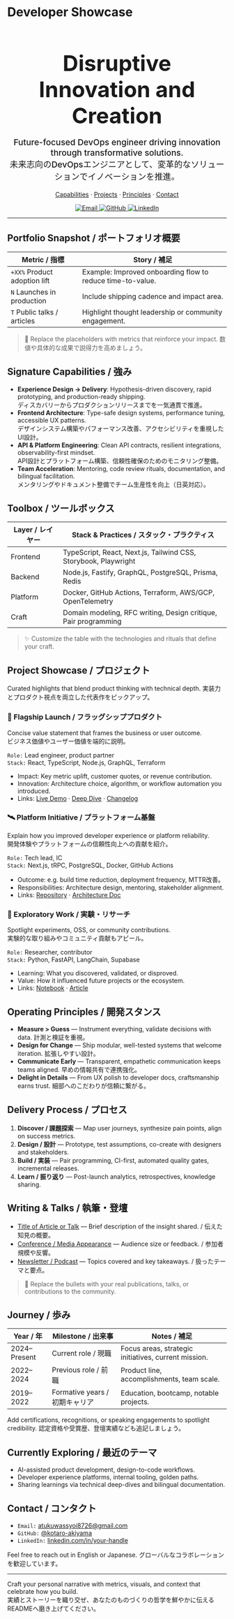 # Developer Showcase

<div align="center">
  <h1 style="font-size:3.1rem;margin-bottom:0;">Disruptive Innovation and Creation</h1>
  <p style="font-size:1.2rem;font-weight:500;">
    Future-focused DevOps engineer driving innovation through transformative solutions.<br/>
    未来志向のDevOpsエンジニアとして、変革的なソリューションでイノベーションを推進。
  </p>
  <p>
    <a href="#signature-capabilities--強み">Capabilities</a> ·
    <a href="#project-showcase--プロジェクト">Projects</a> ·
    <a href="#operating-principles--開発スタンス">Principles</a> ·
    <a href="#contact--コンタクト">Contact</a>
  </p>
  <a href="mailto:atukuwassyoi8726@gmail.com">
    <img alt="Email" src="https://img.shields.io/badge/Email-atukuwassyoi8726%40gmail.com-181717?style=for-the-badge">
  </a>
  <a href="https://github.com/your-handle">
    <img alt="GitHub" src="https://img.shields.io/badge/GitHub-@kotaro--akiyama-000000?style=for-the-badge&logo=github">
  </a>
  <a href="https://linkedin.com/in/your-handle">
    <img alt="LinkedIn" src="https://img.shields.io/badge/LinkedIn-Connect-0A66C2?style=for-the-badge&logo=linkedin">
  </a>
</div>

---

## Portfolio Snapshot / ポートフォリオ概要
| Metric / 指標 | Story / 補足 |
| --- | --- |
| `+XX%` Product adoption lift | Example: Improved onboarding flow to reduce time-to-value. |
| `N` Launches in production | Include shipping cadence and impact area. |
| `T` Public talks / articles | Highlight thought leadership or community engagement. |

> 📌 Replace the placeholders with metrics that reinforce your impact. 数値や具体的な成果で説得力を高めましょう。

## Signature Capabilities / 強み
- **Experience Design → Delivery**: Hypothesis-driven discovery, rapid prototyping, and production-ready shipping.  
  ディスカバリーからプロダクションリリースまでを一気通貫で推進。
- **Frontend Architecture**: Type-safe design systems, performance tuning, accessible UX patterns.  
  デザインシステム構築やパフォーマンス改善、アクセシビリティを重視したUI設計。
- **API & Platform Engineering**: Clean API contracts, resilient integrations, observability-first mindset.  
  API設計とプラットフォーム構築、信頼性確保のためのモニタリング整備。
- **Team Acceleration**: Mentoring, code review rituals, documentation, and bilingual facilitation.  
  メンタリングやドキュメント整備でチーム生産性を向上（日英対応）。

## Toolbox / ツールボックス
| Layer / レイヤー | Stack & Practices / スタック・プラクティス |
| --- | --- |
| Frontend | TypeScript, React, Next.js, Tailwind CSS, Storybook, Playwright |
| Backend | Node.js, Fastify, GraphQL, PostgreSQL, Prisma, Redis |
| Platform | Docker, GitHub Actions, Terraform, AWS/GCP, OpenTelemetry |
| Craft | Domain modeling, RFC writing, Design critique, Pair programming |

> ✨ Customize the table with the technologies and rituals that define your craft.

## Project Showcase / プロジェクト
Curated highlights that blend product thinking with technical depth. 実装力とプロダクト視点を両立した代表作をピックアップ。

### 🚀 Flagship Launch / フラッグシッププロダクト
Concise value statement that frames the business or user outcome.  
ビジネス価値やユーザー価値を端的に説明。

`Role:` Lead engineer, product partner  
`Stack:` React, TypeScript, Node.js, GraphQL, Terraform  
- Impact: Key metric uplift, customer quotes, or revenue contribution.  
- Innovation: Architecture choice, algorithm, or workflow automation you introduced.  
- Links: [Live Demo](#) · [Deep Dive](#) · [Changelog](#)

### 🛰️ Platform Initiative / プラットフォーム基盤
Explain how you improved developer experience or platform reliability.  
開発体験やプラットフォームの信頼性向上への貢献を紹介。

`Role:` Tech lead, IC  
`Stack:` Next.js, tRPC, PostgreSQL, Docker, GitHub Actions  
- Outcome: e.g. build time reduction, deployment frequency, MTTR改善。  
- Responsibilities: Architecture design, mentoring, stakeholder alignment.  
- Links: [Repository](#) · [Architecture Doc](#)

### 🌱 Exploratory Work / 実験・リサーチ
Spotlight experiments, OSS, or community contributions.  
実験的な取り組みやコミュニティ貢献もアピール。

`Role:` Researcher, contributor  
`Stack:` Python, FastAPI, LangChain, Supabase  
- Learning: What you discovered, validated, or disproved.  
- Value: How it influenced future projects or the ecosystem.  
- Links: [Notebook](#) · [Article](#)

## Operating Principles / 開発スタンス
- **Measure > Guess** — Instrument everything, validate decisions with data. 計測と検証を重視。
- **Design for Change** — Ship modular, well-tested systems that welcome iteration. 拡張しやすい設計。
- **Communicate Early** — Transparent, empathetic communication keeps teams aligned. 早めの情報共有で連携強化。
- **Delight in Details** — From UX polish to developer docs, craftsmanship earns trust. 細部へのこだわりが信頼に繋がる。

## Delivery Process / プロセス
1. **Discover / 課題探索** — Map user journeys, synthesize pain points, align on success metrics.
2. **Design / 設計** — Prototype, test assumptions, co-create with designers and stakeholders.
3. **Build / 実装** — Pair programming, CI-first, automated quality gates, incremental releases.
4. **Learn / 振り返り** — Post-launch analytics, retrospectives, knowledge sharing.

## Writing & Talks / 執筆・登壇
- [Title of Article or Talk](#) — Brief description of the insight shared. / 伝えた知見の概要。
- [Conference / Media Appearance](#) — Audience size or feedback. / 参加者規模や反響。
- [Newsletter / Podcast](#) — Topics covered and key takeaways. / 扱ったテーマと要点。

> 📝 Replace the bullets with your real publications, talks, or contributions to the community.

## Journey / 歩み
| Year / 年 | Milestone / 出来事 | Notes / 補足 |
| --- | --- | --- |
| 2024–Present | Current role / 現職 | Focus areas, strategic initiatives, current mission. |
| 2022–2024 | Previous role / 前職 | Product line, accomplishments, team scale. |
| 2019–2022 | Formative years / 初期キャリア | Education, bootcamp, notable projects. |

Add certifications, recognitions, or speaking engagements to spotlight credibility. 認定資格や受賞歴、登壇実績なども追記しましょう。

## Currently Exploring / 最近のテーマ
- AI-assisted product development, design-to-code workflows.  
- Developer experience platforms, internal tooling, golden paths.  
- Sharing learnings via technical deep-dives and bilingual documentation.

## Contact / コンタクト
- `Email:` atukuwassyoi8726@gmail.com  
- `GitHub:` [@kotaro-akiyama](https://github.com/kotaro-akiyama)  
- `LinkedIn:` [linkedin.com/in/your-handle](https://linkedin.com/in/your-handle)  

Feel free to reach out in English or Japanese. グローバルなコラボレーションを歓迎しています。

---

Craft your personal narrative with metrics, visuals, and context that celebrate how you build.  
実績とストーリーを織り交ぜ、あなたのものづくりの哲学を鮮やかに伝えるREADMEへ磨き上げてください。
